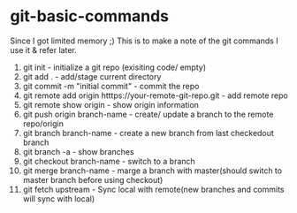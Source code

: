 # git-basic-commands
Since I got limited memory ;)
This is to make a note of the git commands I use it & refer later.

1) git init - initialize a git repo (exisiting code/ empty)
2) git add . - add/stage current directory
3) git commit -m "initial commit" - commit the repo
4) git remote add origin htttps://your-remote-git-repo.git - add remote repo
5) git remote show origin - show origin information
5) git push origin branch-name - create/ update a branch to the remote repo/origin
6) git branch branch-name - create a new branch from last checkedout branch
7) git branch -a - show branches
7) git checkout branch-name - switch to a branch
8) git merge branch-name - marge a branch with master(should switch to master branch before using checkout)
9) git fetch upstream - Sync local with remote(new branches and commits will sync with local)
